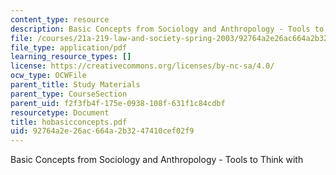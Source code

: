 ```yaml
---
content_type: resource
description: Basic Concepts from Sociology and Anthropology - Tools to Think with
file: /courses/21a-219-law-and-society-spring-2003/92764a2e26ac664a2b3247410cef02f9_hobasicconcepts.pdf
file_type: application/pdf
learning_resource_types: []
license: https://creativecommons.org/licenses/by-nc-sa/4.0/
ocw_type: OCWFile
parent_title: Study Materials
parent_type: CourseSection
parent_uid: f2f3fb4f-175e-0938-108f-631f1c84cdbf
resourcetype: Document
title: hobasicconcepts.pdf
uid: 92764a2e-26ac-664a-2b32-47410cef02f9
---
```

Basic Concepts from Sociology and Anthropology - Tools to Think with